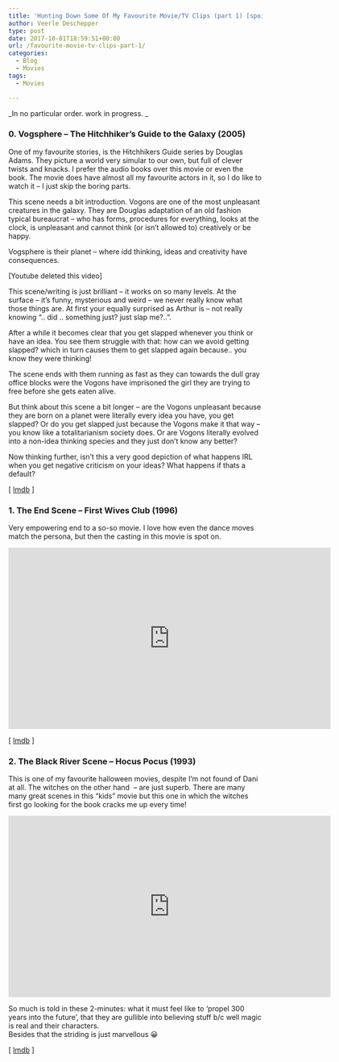 ```yaml
---
title: 'Hunting Down Some Of My Favourite Movie/TV Clips (part 1) [spoilers!]'
author: Veerle Deschepper
type: post
date: 2017-10-01T18:59:51+00:00
url: /favourite-movie-tv-clips-part-1/
categories:
  - Blog
  - Movies
tags:
  - Movies

---
```

_In no particular order. work in progress. _

### 0. Vogsphere &#8211; The Hitchhiker&#8217;s Guide to the Galaxy (2005)

One of my favourite stories, is the Hitchhikers Guide series by Douglas Adams. They picture a world very simular to our own, but full of clever twists and knacks. I prefer the audio books over this movie or even the book. The movie does have almost all my favourite actors in it, so I do like to watch it &#8211; I just skip the boring parts.

This scene needs a bit introduction. Vogons are one of the most unpleasant creatures in the galaxy. They are Douglas adaptation of an old fashion typical bureaucrat &#8211; who has forms, procedures for everything, looks at the clock, is unpleasant and cannot think (or isn&#8217;t allowed to) creatively or be happy.

Vogsphere is their planet &#8211; where idd thinking, ideas and creativity have consequences.

[Youtube deleted this video]

This scene/writing is just brilliant &#8211; it works on so many levels. At the surface &#8211; it&#8217;s funny, mysterious and weird &#8211; we never really know what those things are. At first your equally surprised as Arthur is &#8211; not really knowing &#8220;.. did .. something just? just slap me?..&#8221;.

After a while it becomes clear that you get slapped whenever you think or have an idea. You see them struggle with that: how can we avoid getting slapped? which in turn causes them to get slapped again because.. you know they were thinking!

The scene ends with them running as fast as they can towards the dull gray office blocks were the Vogons have imprisoned the girl they are trying to free before she gets eaten alive.

But think about this scene a bit longer &#8211; are the Vogons unpleasant because they are born on a planet were literally every idea you have, you get slapped? Or do you get slapped just because the Vogons make it that way &#8211; you know like a totalitarianism society does. Or are Vogons literally evolved into a non-idea thinking species and they just don&#8217;t know any better?

Now thinking further, isn&#8217;t this a very good depiction of what happens IRL when you get negative criticism on your ideas? What happens if thats a default?

[ [Imdb][1] ]

### 1. The End Scene &#8211; First Wives Club (1996)

Very empowering end to a so-so movie. I love how even the dance moves match the persona, but then the casting in this movie is spot on.

<iframe width="640" height="360" src="https://www.youtube.com/embed/3PSr71Nllmw" frameborder="0" allow="accelerometer; autoplay; clipboard-write; encrypted-media; gyroscope; picture-in-picture" allowfullscreen></iframe>

[ [Imdb][2] ]

### 2. The Black River Scene &#8211; Hocus Pocus (1993)

This is one of my favourite halloween movies, despite I&#8217;m not found of Dani at all. The witches on the other hand  &#8211; are just superb. There are many many great scenes in this &#8220;kids&#8221; movie but this one in which the witches first go looking for the book cracks me up every time!

<iframe width="640" height="360" src="https://www.youtube.com/embed/P26dpsisrdo" frameborder="0" allow="accelerometer; autoplay; clipboard-write; encrypted-media; gyroscope; picture-in-picture" allowfullscreen></iframe>

So much is told in these 2-minutes: what it must feel like to &#8216;propel 300 years into the future&#8217;, that they are gullible into believing stuff b/c well magic is real and their characters.  
Besides that the striding is just marvellous 😀

[ [Imdb][3] ]

 [1]: https://www.imdb.com/title/tt0371724/?ref_=nv_sr_4
 [2]: https://www.imdb.com/title/tt0116313/
 [3]: https://www.imdb.com/title/tt0107120/?ref_=nv_sr_1
